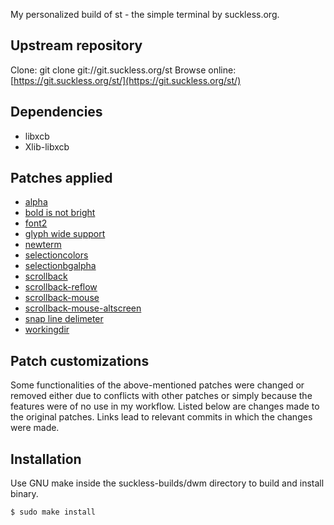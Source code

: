 My personalized build of st - the simple terminal by suckless.org.

## Upstream repository
Clone: git clone git://git.suckless.org/st
Browse online: [https://git.suckless.org/st/](https://git.suckless.org/st/)

## Dependencies
- libxcb
- Xlib-libxcb

## Patches applied
- [alpha](https://st.suckless.org/patches/alpha/st-alpha-osc11-20220222-0.8.5.diff)
- [bold is not bright](https://st.suckless.org/patches/bold-is-not-bright/st-bold-is-not-bright-20190127-3be4cf1.diff)
- [font2](https://st.suckless.org/patches/font2/st-font2-20190416-ba72400.diff)
- [glyph wide support](https://st.suckless.org/patches/glyph_wide_support/st-glyph-wide-support-20220411-ef05519.diff)
- [newterm](https://st.suckless.org/patches/newterm/st-newterm-20220221-0.8.5.diff)
- [selectioncolors](https://st.suckless.org/patches/selectioncolors/st-selectioncolors-0.8.4.diff)
- [selectionbgalpha](https://st.suckless.org/patches/selectionbg-alpha/st-selectionbg-alpha-0.8.2.diff)
- [scrollback](https://st.suckless.org/patches/scrollback/st-scrollback-0.8.5.diff)
- [scrollback-reflow](https://st.suckless.org/patches/scrollback/st-scrollback-reflow-0.8.5.diff)
- [scrollback-mouse](https://st.suckless.org/patches/scrollback/st-scrollback-mouse-20220127-2c5edf2.diff)
- [scrollback-mouse-altscreen](https://st.suckless.org/patches/scrollback/st-scrollback-mouse-altscreen-20220127-2c5edf2.diff)
- [snap line delimeter](https://st.suckless.org/patches/line_snap_delimiter/st-line_snap_delimiter-3bd7e43.diff)
- [workingdir](https://st.suckless.org/patches/workingdir/st-workingdir-20200317-51e19ea.diff)

## Patch customizations
Some functionalities of the above-mentioned patches were changed or removed either due to conflicts with other patches or simply because the features were of no use in my workflow. Listed below are changes made to the original patches. Links lead to relevant commits in which the changes were made.

## Installation
Use GNU make inside the suckless-builds/dwm directory to build and install binary.
```
$ sudo make install
```
